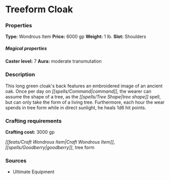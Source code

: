﻿---
Title: "Treeform Cloak"
Type: "Wondrous Item"
Price: "6000 gp"
Weight: "1 lb."
Slot: "Shoulders"
Caster level: "7"
Aura: "moderate transmutation"
Description: |
  "This long green cloak's back features an embroidered image of an ancient oak. Once per day on command, the wearer can assume the shape of a tree, as the _tree shape_ spell, but can only take the form of a living tree. Furthermore, each hour the wear spends in tree form while in direct sunlight, he heals 1d6 hit points."
Crafting cost: "3000 gp"
Sources: "['Ultimate Equipment']"
---

# Treeform Cloak

### Properties

**Type:** Wondrous Item **Price:** 6000 gp **Weight:** 1 lb. **Slot:** Shoulders

##### Magical properties

**Caster level:** 7 **Aura:** moderate transmutation

### Description

This long green cloak's back features an embroidered image of an ancient oak. Once per day on _[[spells/Command|command]]_, the wearer can assume the shape of a tree, as the _[[spells/Tree Shape|tree shape]]_ spell, but can only take the form of a living tree. Furthermore, each hour the wear spends in tree form while in direct sunlight, he heals 1d6 hit points.

### Crafting requirements

**Crafting cost:** 3000 gp

_[[feats/Craft Wondrous Item|Craft Wondrous Item]]_, _[[spells/Goodberry|goodberry]]_, tree form

### Sources

* Ultimate Equipment